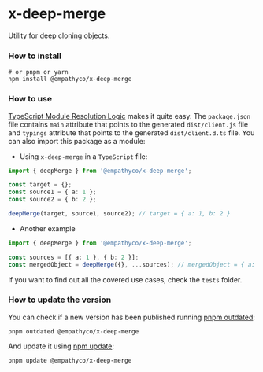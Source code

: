 # x-deep-merge

Utility for deep cloning objects.

### How to install

```
# or pnpm or yarn
npm install @empathyco/x-deep-merge
```

### How to use

[TypeScript Module Resolution Logic](https://www.typescriptlang.org/docs/handbook/module-resolution.html)
makes it quite easy. The `package.json` file contains `main` attribute that points to the generated
`dist/client.js` file and `typings` attribute that points to the generated `dist/client.d.ts` file.
You can also import this package as a module:

- Using `x-deep-merge` in a `TypeScript` file:

```ts
import { deepMerge } from '@empathyco/x-deep-merge';

const target = {};
const source1 = { a: 1 };
const source2 = { b: 2 };

deepMerge(target, source1, source2); // target = { a: 1, b: 2 }
```

- Another example

```ts
import { deepMerge } from '@empathyco/x-deep-merge';

const sources = [{ a: 1 }, { b: 2 }];
const mergedObject = deepMerge({}, ...sources); // mergedObject = { a: 1, b: 2 }
```

If you want to find out all the covered use cases, check the `tests` folder.

### How to update the version

You can check if a new version has been published running
[pnpm outdated](https://pnpm.io/cli/outdated):

`pnpm outdated @empathyco/x-deep-merge`

And update it using [npm update](https://pnpm.io/cli/update):

`pnpm update @empathyco/x-deep-merge`
